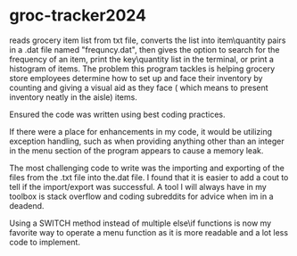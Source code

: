 # groc-tracker2024
reads grocery item list from txt file, converts the list into item\quantity pairs in a .dat file named "frequncy.dat", then gives the option to 
search for the frequency of an item, print the key\quantity list in the terminal, or print a histogram of items. The problem this program tackles
is helping grocery store employees determine how to set up and face their inventory by counting and giving a visual aid as they face ( which means to present inventory neatly in the aisle) items.

Ensured the code was written using best coding practices.

If there were a place for enhancements in my code, it would be utilizing exception handling, such as when providing anything other than
an integer in the menu section of the program appears to cause a memory leak.

The most challenging code to write was the importing and exporting of the files from the .txt file into the.dat file. I found that it is easier to add a cout to tell if the import/export was successful. A tool I will always have in my toolbox is stack overflow and coding subreddits for advice when im in a deadend.

Using a SWITCH method instead of multiple else\if functions is now my favorite way to operate a menu function as it is more readable and a lot less code to implement. 



